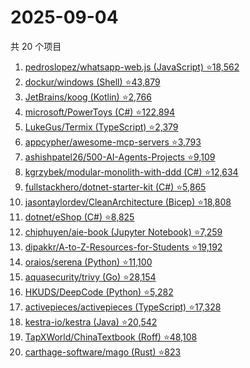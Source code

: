 # 2025-09-04

共 20 个项目

<!-- BEGIN GITHUB -->
<!-- 最后更新时间 2025-09-04 16:12:01 +0800 -->
1. [pedroslopez/whatsapp-web.js (JavaScript) ⭐18,562](https://github.com/pedroslopez/whatsapp-web.js)
1. [dockur/windows (Shell) ⭐43,879](https://github.com/dockur/windows)
1. [JetBrains/koog (Kotlin) ⭐2,766](https://github.com/JetBrains/koog)
1. [microsoft/PowerToys (C#) ⭐122,894](https://github.com/microsoft/PowerToys)
1. [LukeGus/Termix (TypeScript) ⭐2,379](https://github.com/LukeGus/Termix)
1. [appcypher/awesome-mcp-servers ⭐3,793](https://github.com/appcypher/awesome-mcp-servers)
1. [ashishpatel26/500-AI-Agents-Projects ⭐9,109](https://github.com/ashishpatel26/500-AI-Agents-Projects)
1. [kgrzybek/modular-monolith-with-ddd (C#) ⭐12,634](https://github.com/kgrzybek/modular-monolith-with-ddd)
1. [fullstackhero/dotnet-starter-kit (C#) ⭐5,865](https://github.com/fullstackhero/dotnet-starter-kit)
1. [jasontaylordev/CleanArchitecture (Bicep) ⭐18,808](https://github.com/jasontaylordev/CleanArchitecture)
1. [dotnet/eShop (C#) ⭐8,825](https://github.com/dotnet/eShop)
1. [chiphuyen/aie-book (Jupyter Notebook) ⭐7,259](https://github.com/chiphuyen/aie-book)
1. [dipakkr/A-to-Z-Resources-for-Students ⭐19,192](https://github.com/dipakkr/A-to-Z-Resources-for-Students)
1. [oraios/serena (Python) ⭐11,100](https://github.com/oraios/serena)
1. [aquasecurity/trivy (Go) ⭐28,154](https://github.com/aquasecurity/trivy)
1. [HKUDS/DeepCode (Python) ⭐5,282](https://github.com/HKUDS/DeepCode)
1. [activepieces/activepieces (TypeScript) ⭐17,328](https://github.com/activepieces/activepieces)
1. [kestra-io/kestra (Java) ⭐20,542](https://github.com/kestra-io/kestra)
1. [TapXWorld/ChinaTextbook (Roff) ⭐48,108](https://github.com/TapXWorld/ChinaTextbook)
1. [carthage-software/mago (Rust) ⭐823](https://github.com/carthage-software/mago)
<!-- END GITHUB -->